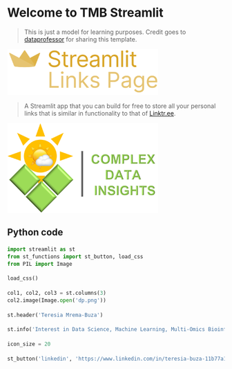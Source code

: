 # Welcome to TMB Streamlit
> This is just a model for learning purposes. Credit goes to [dataprofessor](https://github.com/dataprofessor/links) for sharing this template.

<img src="streamlit-links-page.png" width="350">


> A Streamlit app that you can build for free to store all your personal links that is similar in functionality to that of [Linktr.ee](https://linktr.ee/).

<img src="23F54497-245E-413F-99C7-F3E295E4EA13.png" width="350">

## Python code
```python
import streamlit as st
from st_functions import st_button, load_css
from PIL import Image

load_css()

col1, col2, col3 = st.columns(3)
col2.image(Image.open('dp.png'))

st.header('Teresia Mrema-Buza')

st.info('Interest in Data Science, Machine Learning, Multi-Omics Bioinformatics and Data Visualization')

icon_size = 20

st_button('linkedin', 'https://www.linkedin.com/in/teresia-buza-11b77a1b/', 'Follow me on LinkedIn', icon_size)

```


